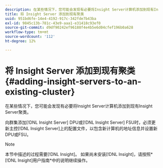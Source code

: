 ```yaml
---
description: 在某些情况下，您可能会发现有必要将Insight Server计算机添加到现有Insight Server聚类。
title: 将 Insight Server 添加到现有聚类
uuid: 951bd6fe-14e4-4192-917c-342fde7b43ba
exl-id: 9845c13b-781c-43e9-aaa1-e31418c93ef0
source-git-commit: d9df90242ef96188f4e4b5e6d04cfef196b0a628
workflow-type: tm+mt
source-wordcount: '112'
ht-degree: 12%

---
```


# 将 Insight Server 添加到现有聚类{#adding-insight-servers-to-an-existing-cluster}

在某些情况下，您可能会发现有必要将Insight Server计算机添加到现有Insight Server聚类。

向群集添加[!DNL Insight Server] DPU或[!DNL Insight Server] FSU时，必须更新主控[!DNL Insight Server]上的配置文件，以包含新计算机的地址信息并设置新DPU或FSU。

>[!NOTE]
>
>本节中描述的过程需要[!DNL Insight]。 如果尚未安装[!DNL Insight]，请按照* [!DNL Insight]用户指南*中的说明继续操作。
